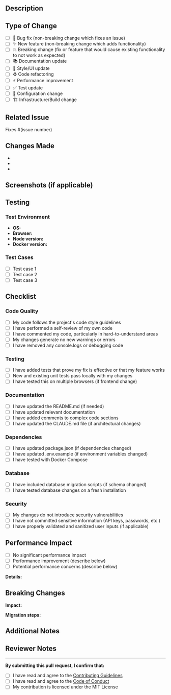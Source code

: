 ## Description

<!-- Provide a clear and concise description of your changes -->

## Type of Change

<!-- Mark the relevant option with an "x" -->

- [ ] 🐛 Bug fix (non-breaking change which fixes an issue)
- [ ] ✨ New feature (non-breaking change which adds functionality)
- [ ] 💥 Breaking change (fix or feature that would cause existing functionality to not work as expected)
- [ ] 📚 Documentation update
- [ ] 🎨 Style/UI update
- [ ] ♻️ Code refactoring
- [ ] ⚡ Performance improvement
- [ ] ✅ Test update
- [ ] 🔧 Configuration change
- [ ] 🏗️ Infrastructure/Build change

## Related Issue

<!-- Link to the issue this PR addresses -->
Fixes #(issue number)

## Changes Made

<!-- List the specific changes made in this PR -->

-
-
-

## Screenshots (if applicable)

<!-- Add screenshots to demonstrate visual changes -->

## Testing

<!-- Describe the tests you ran and how to reproduce them -->

### Test Environment
- **OS:**
- **Browser:**
- **Node version:**
- **Docker version:**

### Test Cases
- [ ] Test case 1
- [ ] Test case 2
- [ ] Test case 3

## Checklist

<!-- Mark completed items with an "x" -->

### Code Quality
- [ ] My code follows the project's code style guidelines
- [ ] I have performed a self-review of my own code
- [ ] I have commented my code, particularly in hard-to-understand areas
- [ ] My changes generate no new warnings or errors
- [ ] I have removed any console.logs or debugging code

### Testing
- [ ] I have added tests that prove my fix is effective or that my feature works
- [ ] New and existing unit tests pass locally with my changes
- [ ] I have tested this on multiple browsers (if frontend change)

### Documentation
- [ ] I have updated the README.md (if needed)
- [ ] I have updated relevant documentation
- [ ] I have added comments to complex code sections
- [ ] I have updated the CLAUDE.md file (if architectural changes)

### Dependencies
- [ ] I have updated package.json (if dependencies changed)
- [ ] I have updated .env.example (if environment variables changed)
- [ ] I have tested with Docker Compose

### Database
- [ ] I have included database migration scripts (if schema changed)
- [ ] I have tested database changes on a fresh installation

### Security
- [ ] My changes do not introduce security vulnerabilities
- [ ] I have not committed sensitive information (API keys, passwords, etc.)
- [ ] I have properly validated and sanitized user inputs (if applicable)

## Performance Impact

<!-- Describe any performance implications -->

- [ ] No significant performance impact
- [ ] Performance improvement (describe below)
- [ ] Potential performance concerns (describe below)

**Details:**

## Breaking Changes

<!-- If this is a breaking change, describe the impact and migration path -->

**Impact:**

**Migration steps:**

## Additional Notes

<!-- Any additional information that reviewers should know -->

## Reviewer Notes

<!-- Specific areas you'd like reviewers to focus on -->

---

**By submitting this pull request, I confirm that:**
- [ ] I have read and agree to the [Contributing Guidelines](../CONTRIBUTING.md)
- [ ] I have read and agree to the [Code of Conduct](../CODE_OF_CONDUCT.md)
- [ ] My contribution is licensed under the MIT License
